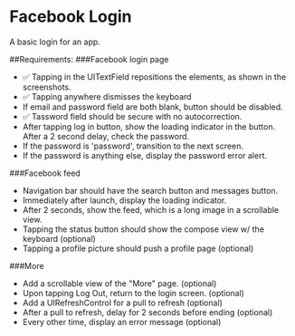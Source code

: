 Facebook Login
=============

A basic login for an app.

##Requirements:
###Facebook login page
- ✅ Tapping in the UITextField repositions the elements, as shown in the screenshots.
- ✅ Tapping anywhere dismisses the keyboard
- If email and password field are both blank, button should be disabled.
- ✅ Tassword field should be secure with no autocorrection.
- After tapping log in button, show the loading indicator in the button. After a 2 second delay, check the password.
- If the password is 'password', transition to the next screen.
- If the password is anything else, display the password error alert.

###Facebook feed
- Navigation bar should have the search button and messages button.
- Immediately after launch, display the loading indicator.
- After 2 seconds, show the feed, which is a long image in a scrollable view.
- Tapping the status button should show the compose view w/ the keyboard (optional)
- Tapping a profile picture should push a profile page (optional)

###More
- Add a scrollable view of the "More" page. (optional)
- Upon tapping Log Out, return to the login screen. (optional)
- Add a UIRefreshControl for a pull to refresh (optional)
- After a pull to refresh, delay for 2 seconds before ending (optional)
- Every other time, display an error message (optional)
